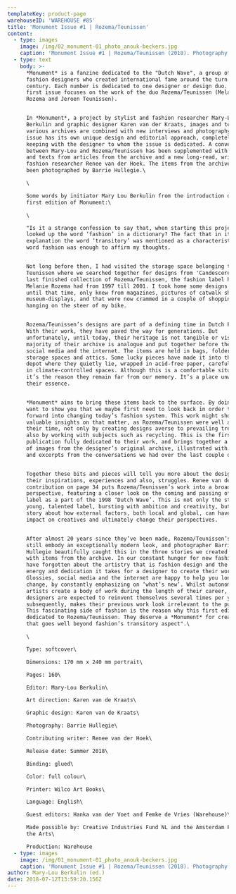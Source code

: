 ```yaml
---
templateKey: product-page
warehouseID: 'WAREHOUSE #85'
title: 'Monument Issue #1 | Rozema/Teunissen'
content:
  - type: images
    image: /img/02_monument-01_photo_anouk-beckers.jpg
    caption: 'Monument Issue #1 | Rozema/Teunissen (2018). Photography: Anouk Beckers.'
  - type: text
    body: >-
      *Monument* is a fanzine dedicated to the "Dutch Wave", a group of Dutch
      fashion designers who created international fame around the turn of the
      century. Each number is dedicated to one designer or design duo. This
      first issue focuses on the work of the duo Rozema/Teunissen (Melanie
      Rozema and Jeroen Teunissen). 


      In *Monument*, a project by stylist and fashion researcher Mary-Lou
      Berkulin and graphic designer Karen van der Kraats, images and texts from
      various archives are combined with new interviews and photography. Each
      issue has its own unique design and editorial approach, completely in
      keeping with the designer to whom the issue is dedicated. A conversation
      between Mary-Lou and Rozema/Teunissen has been supplemented with quotes
      and texts from articles from the archive and a new long-read, written by
      fashion researcher Renee van der Hoek. The items from the archive have
      been photographed by Barrie Hullegie.\

      \

      Some words by initiator Mary Lou Berkulin from the introduction of this
      first edition of Monument:\

      \

      "Is it a strange confession to say that, when starting this project, I
      looked up the word ‘fashion’ in a dictionary? The fact that in its
      explanation the word ‘transitory’ was mentioned as a characteristic of the
      word fashion was enough to affirm my thoughts.


      Not long before then, I had visited the storage space belonging to Jeroen
      Teunissen where we searched together for designs from 'Candescere', the
      last finished collection of Rozema/Teunissen, the fashion label he and
      Melanie Rozema had from 1997 till 2001. I took home some designs that I,
      until that time, only knew from magazines, pictures of catwalk shows or
      museum-displays, and that were now crammed in a couple of shopping bags,
      hanging on the steer of my bike.


      Rozema/Teunissen’s designs are part of a defining time in Dutch Fashion.
      With their work, they have paved the way for generations. But
      unfortunately, until today, their heritage is not tangible or visible. The
      majority of their archive is analogue and put together before the rise of
      social media and the internet. The items are held in bags, folders, in
      storage spaces and attics. Some lucky pieces have made it into the museum
      depot where they quietly lie, wrapped in acid-free paper, carefully held
      in climate-controlled spaces. Although this is a comfortable situation,
      it’s the reason they remain far from our memory. It’s a place unworthy of
      their essence.


      *Monument* aims to bring these items back to the surface. By doing so, I
      want to show you that we maybe first need to look back in order to move
      forward into changing today’s fashion system. This work might show us some
      valuable insights on that matter, as Rozema/Teunissen were well ahead of
      their time, not only by creating designs averse to prevailing trends, but
      also by working with subjects such as recycling. This is the first
      publication fully dedicated to their work, and brings together a selection
      of images from the designer’s original archive, illustrated with quotes
      and excerpts from the conversations we had over the last couple of months.


      Together these bits and pieces will tell you more about the designers;
      their inspirations, experiences and also, struggles. Renee van der Hoek’s
      contribution on page 34 puts Rozema/Teunissen’s work into a broader
      perspective, featuring a closer look on the coming and passing of the
      label as a part of the 1998 ‘Dutch Wave’. This is not only the story of a
      young, talented label, bursting with ambition and creativity, but also a
      story about how external factors, both local and global, can have an
      impact on creatives and ultimately change their perspectives.


      After almost 20 years since they’ve been made, Rozema/Teunissen’s designs
      still embody an exceptionally modern look, and photographer Barrie
      Hullegie beautifully caught this in the three stories we created together
      with items from the archive. In our constant hunger for new fashion we
      have forgotten about the artistry that is fashion design and the amount of
      energy and dedication it takes for a designer to create their work.
      Glossies, social media and the internet are happy to help you long for
      change, by constantly emphasizing on ‘what’s new’. Whilst autonomous
      artists create a body of work during the length of their career, fashion
      designers are expected to reinvent themselves several times per year which
      subsequently, makes their previous work look irrelevant to the public.
      This fascinating side of fashion is the reason why this first edition is
      dedicated to Rozema/Teunissen. They deserve a *Monument* for creating work
      that goes well beyond fashion’s transitory aspect".\

      \

      Type: softcover\

      Dimensions: 170 mm x 240 mm portrait\

      Pages: 160\

      Editor: Mary-Lou Berkulin\

      Art direction: Karen van de Kraats\

      Graphic design: Karen van de Kraats\

      Photography: Barrie Hullegie\

      Contributing writer: Renee van der Hoek\

      Release date: Summer 2018\

      Binding: glued\

      Color: full colour\

      Printer: Wilco Art Books\

      Language: English\

      Guest editors: Hanka van der Voet and Femke de Vries (Warehouse)\

      Made possible by: Creative Industries Fund NL and the Amsterdam Fund for
      the Arts\

      Production: Warehouse
  - type: images
    image: /img/01_monument-01_photo_anouk-beckers.jpg
    caption: 'Monument Issue #1 | Rozema/Teunissen (2018). Photography: Anouk Beckers.'
author: Mary-Lou Berkulin (ed.)
date: 2018-07-12T13:59:20.156Z
---
```

